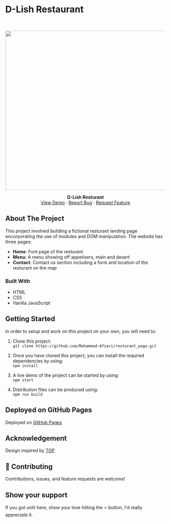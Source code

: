 # D-Lish Restaurant
<!-- PROJECT LOGO -->
<br />
<p align="center">
   <a href="https://mohammad-afsari.github.io/resturant_page/#home">
      <img src="/dist/img/demo.gif" alt="Rock" width="1200" height="500">
   </a>

  <p align="center">
    <strong>D-Lish Resturant</strong>
    <br />
    <a href="https://mohammad-afsari.github.io/resturant_page/#home">View Demo</a>
    ·
    <a href="https://mohammad-afsari.github.io/resturant_page/#home/issues">Report Bug</a>
    ·
    <a href="https://mohammad-afsari.github.io/resturant_page/#home/issues">Request Feature</a>
  </p>
</p>

<!-- ABOUT THE PROJECT -->
## About The Project

This project involved building a fictional resturant landing page encorporating the use of modules and DOM manipulation. The website has three pages:
- **Home**: Font page of the resturant
- **Menu**: A menu showing off appetisers, main and desert
- **Contact**: Contact us section including a form and location of the resturant on the map  

### Built With
* HTML
* CSS
* Vanilla JavaScript

## Getting Started

In order to setup and work on this project on your own, you will need to:

1. Clone this project:  
`git clone https://github.com/Mohammad-Afsari/resturant_page.git`

2. Once you have cloned this project, you can install the required dependencies by using:  
`npm install`

3. A live demo of the project can be started by using:  
`npm start`

4. Distribution files can be produced using:  
`npm run build`

## Deployed on GitHub Pages

Deployed on [GitHub Pages](https://pages.github.com/)  

## Acknowledgement

Design inspired by [TOP](https://eckben.github.io/bearysBreakfastBar/)

## 🤝 Contributing

Contributions, issues, and feature requests are welcome!

## Show your support

If you got until here, show your love hitting the ⭐️ button, I'd really appreciate it.
